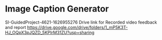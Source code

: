 # Image Caption Generator
 SI-GuidedProject-4621-1626955276
Drive link for Recorded video feedback and report 
https://drive.google.com/drive/folders/1_mP5K3T-HJ_OQpX3pJQZD_5KPIrM31ZU?usp=sharing
